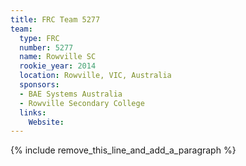 ```yaml
---
title: FRC Team 5277
team:
  type: FRC
  number: 5277
  name: Rowville SC
  rookie_year: 2014
  location: Rowville, VIC, Australia
  sponsors:
  - BAE Systems Australia
  - Rowville Secondary College
  links:
    Website:
---
```


{% include remove_this_line_and_add_a_paragraph %}